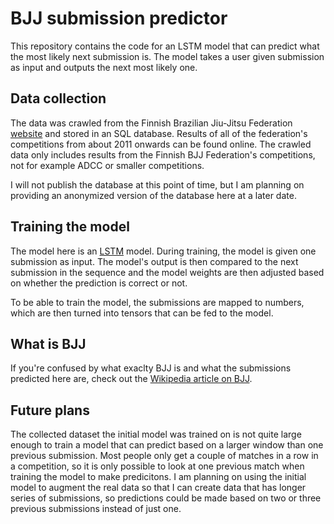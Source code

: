 # BJJ submission predictor

This repository contains the code for an LSTM model that can predict what the most likely next submission is. The model takes a user given submission as input and outputs the next most likely one.

## Data collection

The data was crawled from the Finnish Brazilian Jiu-Jitsu Federation [website](https://bjjliitto.fi/?lang=en) and stored in an SQL database. Results of all of the federation's competitions from about 2011 onwards can be found online. The crawled data only includes results from the Finnish BJJ Federation's competitions, not for example ADCC or smaller competitions.

I will not publish the database at this point of time, but I am planning on providing an anonymized version of the database here at a later date.

## Training the model

The model here is an [LSTM](https://en.wikipedia.org/wiki/Long_short-term_memory) model. During training, the model is given one submission as input. The model's output is then compared to the next submission in the sequence and the model weights are then adjusted based on whether the prediction is correct or not.

To be able to train the model, the submissions are mapped to numbers, which are then turned into tensors that can be fed to the model.

## What is BJJ

If you're confused by what exaclty BJJ is and what the submissions predicted here are, check out the [Wikipedia article on BJJ](https://en.wikipedia.org/wiki/Brazilian_jiu-jitsu).

## Future plans

The collected dataset the initial model was trained on is not quite large enough to train a model that can predict based on a larger window than one previous submission. Most people only get a couple of matches in a row in a competition, so it is only possible to look at one previous match when training the model to make predicitons. I am planning on using the initial model to augment the real data so that I can create data that has longer series of submissions, so predictions could be made based on two or three previous submissions instead of just one.